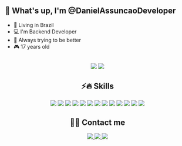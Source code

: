 ## 🖤 What's up, I'm @DanielAssuncaoDeveloper

  - 📍 Living in Brazil
  - 💻 I'm Backend Developer
  - 💖 Always trying to be better
  - 🎮 17 years old
  
<br>
<div align="center">
  <div>
    <img src="https://github-readme-stats.vercel.app/api?username=DanielAssuncaoDeveloper&show_icons=true&theme=tokyonight"/>
    <img src="https://github-readme-stats.vercel.app/api/top-langs/?username=DanielAssuncaoDeveloper&layout=compact&langs_count=7&theme=tokyonight"/>

  </div>

  ## ⚡🔥 Skills
  <div>
    <img src="https://img.shields.io/badge/.NET-5C2D91?style=for-the-badge&logo=.net&logoColor=white"/>
    <img src="https://img.shields.io/badge/C%23-239120?style=for-the-badge&logo=c-sharp&logoColor=white"/>
    <img src="https://img.shields.io/badge/JavaScript-323330?style=for-the-badge&logo=javascript&logoColor=F7DF1E"/>
    <img src="https://img.shields.io/badge/Node.js-43853D?style=for-the-badge&logo=node.js&logoColor=white"/>
    <img src="https://img.shields.io/badge/React-20232A?style=for-the-badge&logo=react&logoColor=61DAFB"/>
    <img src="https://img.shields.io/badge/MySQL-00000F?style=for-the-badge&logo=mysql&logoColor=white"/>
    <img src="https://img.shields.io/badge/Microsoft_Azure-0089D6?style=for-the-badge&logo=microsoft-azure&logoColor=white"/>
    <img src="https://img.shields.io/badge/Microsoft_SQL_Server-CC2927?style=for-the-badge&logo=microsoft-sql-server&logoColor=white"/>
    <img src="https://img.shields.io/badge/Visual_Studio-5C2D91?style=for-the-badge&logo=visual%20studio&logoColor=white"/>
    <img src="https://img.shields.io/badge/Visual_Studio_Code-0078D4?style=for-the-badge&logo=visual%20studio%20code&logoColor=white"/>
    <img src="https://img.shields.io/badge/GIT-E44C30?style=for-the-badge&logo=git&logoColor=white"/>
    <img src="https://img.shields.io/badge/Docker-2CA5E0?style=for-the-badge&logo=docker&logoColor=white"/>
    <img src="https://img.shields.io/badge/JWT-000000?style=for-the-badge&logo=JSON%20web%20tokens&logoColor=white"/>
  </div>

  ## 📧📞 Contact me
  <div>
    <a href="mailto:danielassuncao.developer@gmail.com">
      <img src="https://img.shields.io/badge/Gmail-D14836?style=for-the-badge&logo=gmail&logoColor=white"/>  
    </a>
    <a href="https://api.whatsapp.com/send/?phone=5511975440163&text&type=phone_number&app_absent=0">
      <img src="https://img.shields.io/badge/WhatsApp-25D366?style=for-the-badge&logo=whatsapp&logoColor=white"/>
    </a>
    <a href="https://www.linkedin.com/in/daniel-assunção-5037b5222/">
      <img src="https://img.shields.io/badge/LinkedIn-0077B5?style=for-the-badge&logo=linkedin&logoColor=white"/> 
    </a>
  </div>
</div>
